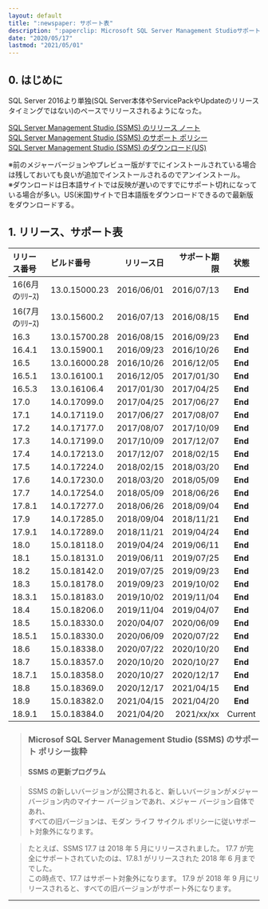 ```yaml
---
layout: default
title: ":newspaper: サポート表"
description: ":paperclip: Microsoft SQL Server Management Studioサポート表"
date: "2020/05/17"
lastmod: "2021/05/01"
---
```


## 0. はじめに  
SQL Server 2016より単独(SQL Server本体やServicePackやUpdateのリリースタイミングではない)のペースでリリースされるようになった。  

[SQL Server Management Studio (SSMS) のリリース ノート](https://docs.microsoft.com/ja-jp/sql/ssms/release-notes-ssms?view=sql-server-ver15)  
[SQL Server Management Studio (SSMS) のサポート ポリシー](https://docs.microsoft.com/ja-jp/sql/ssms/support-policy?view=sql-server-ver15)  
[SQL Server Management Studio (SSMS) のダウンロード(US)](https://docs.microsoft.com/en-us/sql/ssms/download-sql-server-management-studio-ssms?view=sql-server-ver15)  

※前のメジャーバージョンやプレビュー版がすでにインストールされている場合は残しておいても良いが追加でインストールされるのでアンインストール。  
※ダウンロードは日本語サイトでは反映が遅いのですでにサポート切れになっている場合が多い。US(米国)サイトで日本語版をダウンロードできるので最新版をダウンロードする。  

## 1. リリース、サポート表  

| リリース番号      | ビルド番号         |      リリース日 |     サポート期限 |    状態   |
| :---------- | :------------ | ---------: | ---------: | :-----: |
| 16(6月のﾘﾘｰｽ) | 13.0.15000.23 | 2016/06/01 | 2016/07/13 | **End** |
| 16(7月のﾘﾘｰｽ) | 13.0.15600.2  | 2016/07/13 | 2016/08/15 | **End** |
| 16.3        | 13.0.15700.28 | 2016/08/15 | 2016/09/23 | **End** |
| 16.4.1      | 13.0.15900.1  | 2016/09/23 | 2016/10/26 | **End** |
| 16.5        | 13.0.16000.28 | 2016/10/26 | 2016/12/05 | **End** |
| 16.5.1      | 13.0.16100.1  | 2016/12/05 | 2017/01/30 | **End** |
| 16.5.3      | 13.0.16106.4  | 2017/01/30 | 2017/04/25 | **End** |
| 17.0        | 14.0.17099.0  | 2017/04/25 | 2017/06/27 | **End** |
| 17.1        | 14.0.17119.0  | 2017/06/27 | 2017/08/07 | **End** |
| 17.2        | 14.0.17177.0  | 2017/08/07 | 2017/10/09 | **End** |
| 17.3        | 14.0.17199.0  | 2017/10/09 | 2017/12/07 | **End** |
| 17.4        | 14.0.17213.0  | 2017/12/07 | 2018/02/15 | **End** |
| 17.5        | 14.0.17224.0  | 2018/02/15 | 2018/03/20 | **End** |
| 17.6        | 14.0.17230.0  | 2018/03/20 | 2018/05/09 | **End** |
| 17.7        | 14.0.17254.0  | 2018/05/09 | 2018/06/26 | **End** |
| 17.8.1      | 14.0.17277.0  | 2018/06/26 | 2018/09/04 | **End** |
| 17.9        | 14.0.17285.0  | 2018/09/04 | 2018/11/21 | **End** |
| 17.9.1      | 14.0.17289.0  | 2018/11/21 | 2019/04/24 | **End** |
| 18.0        | 15.0.18118.0  | 2019/04/24 | 2019/06/11 | **End** |
| 18.1        | 15.0.18131.0  | 2019/06/11 | 2019/07/25 | **End** |
| 18.2        | 15.0.18142.0  | 2019/07/25 | 2019/09/23 | **End** |
| 18.3        | 15.0.18178.0  | 2019/09/23 | 2019/10/02 | **End** |
| 18.3.1      | 15.0.18183.0  | 2019/10/02 | 2019/11/04 | **End** |
| 18.4        | 15.0.18206.0  | 2019/11/04 | 2019/04/07 | **End** |
| 18.5        | 15.0.18330.0  | 2020/04/07 | 2020/06/09 | **End** |
| 18.5.1      | 15.0.18330.0  | 2020/06/09 | 2020/07/22 | **End** |
| 18.6        | 15.0.18338.0  | 2020/07/22 | 2020/10/20 | **End** |
| 18.7        | 15.0.18357.0  | 2020/10/20 | 2020/10/27 | **End** |
| 18.7.1      | 15.0.18358.0  | 2020/10/27 | 2020/12/17 | **End** |
| 18.8        | 15.0.18369.0  | 2020/12/17 | 2021/04/15 | **End** |
| 18.9        | 15.0.18382.0  | 2021/04/15 | 2021/04/20 | **End** |
| 18.9.1      | 15.0.18384.0  | 2021/04/20 | 2021/xx/xx | Current |


> ### Microsof SQL Server Management Studio (SSMS) のサポート ポリシー抜粋
>
> #### SSMS の更新プログラム

> SSMS の新しいバージョンが公開されると、新しいバージョンがメジャー バージョン内のマイナー バージョンであれ、メジャー バージョン自体であれ、  
> すべての旧バージョンは、モダン ライフ サイクル ポリシーに従いサポート対象外になります。  

> たとえば、SSMS 17.7 は 2018 年 5 月にリリースされました。 17.7 が完全にサポートされていたのは、17.8.1 がリリースされた 2018 年 6 月まででした。  
> この時点で、17.7 はサポート対象外になります。 17.9 が 2018 年 9 月にリリースされると、すべての旧バージョンがサポート外になります。  

* * *
